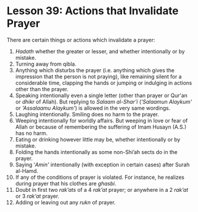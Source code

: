Lesson 39: Actions that Invalidate Prayer
=========================================

There are certain things or actions which invalidate a prayer:  
 1. *Hadath* whether the greater or lesser, and whether intentionally or
by mistake.  
 2. Turning away from qibla.  
 3. Anything which disturbs the prayer (i.e. anything which gives the
impression that the person is not praying), like remaining silent for a
considerable time, clapping the hands or jumping or indulging in actions
other than the prayer.  
 4. Speaking intentionally even a single letter (other than prayer or
Qur'an or *dhikr* of Allah). But replying to *Salaam al-Shar’i*
(*'Salaamun Alaykum'* or *'Assalaamu Alaykum'*) is allowed in the very
same wordings.  
 5. Laughing intentionally. Smiling does no harm to the prayer.  
 6. Weeping intentionally for worldly affairs. But weeping in love or
fear of Allah or because of remembering the suffering of Imam Husayn
(A.S.) has no harm.  
 7. Eating or drinking however little may be, whether intentionally or
by mistake.  
 8. Folding the hands intentionally as some non-Shi’ah sects do in the
prayer.  
 9. Saying ‘*Amin'* intentionally (with exception in certain cases)
after Surah al-Hamd.  
 10. If any of the conditions of prayer is violated. For instance, he
realizes during prayer that his clothes are *ghasbi*.  
 11. Doubt in first two *rak’ats* of a 4 *rak’at* prayer; or anywhere in
a 2 *rak’at* or 3 *rak’at* prayer.  
 12. Adding or leaving out any *rukn* of prayer.


